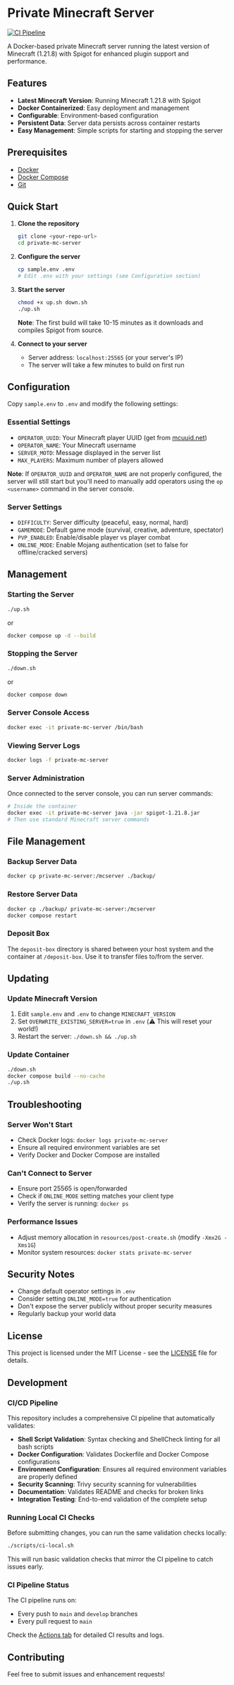 # Private Minecraft Server

[![CI Pipeline](https://github.com/dmccoystephenson/private-mc-server/workflows/CI%20Pipeline/badge.svg?branch=main)](https://github.com/dmccoystephenson/private-mc-server/actions)

A Docker-based private Minecraft server running the latest version of Minecraft (1.21.8) with Spigot for enhanced plugin support and performance.

## Features

- **Latest Minecraft Version**: Running Minecraft 1.21.8 with Spigot
- **Docker Containerized**: Easy deployment and management
- **Configurable**: Environment-based configuration
- **Persistent Data**: Server data persists across container restarts
- **Easy Management**: Simple scripts for starting and stopping the server

## Prerequisites

- [Docker](https://docs.docker.com/get-docker/)
- [Docker Compose](https://docs.docker.com/compose/install/)
- [Git](https://git-scm.com/downloads)

## Quick Start

1. **Clone the repository**
   ```bash
   git clone <your-repo-url>
   cd private-mc-server
   ```

2. **Configure the server**
   ```bash
   cp sample.env .env
   # Edit .env with your settings (see Configuration section)
   ```

3. **Start the server**
   ```bash
   chmod +x up.sh down.sh
   ./up.sh
   ```
   
   **Note**: The first build will take 10-15 minutes as it downloads and compiles Spigot from source.

4. **Connect to your server**
   - Server address: `localhost:25565` (or your server's IP)
   - The server will take a few minutes to build on first run

## Configuration

Copy `sample.env` to `.env` and modify the following settings:

### Essential Settings
- `OPERATOR_UUID`: Your Minecraft player UUID (get from [mcuuid.net](https://mcuuid.net/))
- `OPERATOR_NAME`: Your Minecraft username
- `SERVER_MOTD`: Message displayed in the server list
- `MAX_PLAYERS`: Maximum number of players allowed

**Note**: If `OPERATOR_UUID` and `OPERATOR_NAME` are not properly configured, the server will still start but you'll need to manually add operators using the `op <username>` command in the server console.

### Server Settings
- `DIFFICULTY`: Server difficulty (peaceful, easy, normal, hard)
- `GAMEMODE`: Default game mode (survival, creative, adventure, spectator)
- `PVP_ENABLED`: Enable/disable player vs player combat
- `ONLINE_MODE`: Enable Mojang authentication (set to false for offline/cracked servers)

## Management

### Starting the Server
```bash
./up.sh
```
or
```bash
docker compose up -d --build
```

### Stopping the Server
```bash
./down.sh
```
or
```bash
docker compose down
```

### Server Console Access
```bash
docker exec -it private-mc-server /bin/bash
```

### Viewing Server Logs
```bash
docker logs -f private-mc-server
```

### Server Administration
Once connected to the server console, you can run server commands:
```bash
# Inside the container
docker exec -it private-mc-server java -jar spigot-1.21.8.jar
# Then use standard Minecraft server commands
```

## File Management

### Backup Server Data
```bash
docker cp private-mc-server:/mcserver ./backup/
```

### Restore Server Data
```bash
docker cp ./backup/ private-mc-server:/mcserver
docker compose restart
```

### Deposit Box
The `deposit-box` directory is shared between your host system and the container at `/deposit-box`. Use it to transfer files to/from the server.

## Updating

### Update Minecraft Version
1. Edit `sample.env` and `.env` to change `MINECRAFT_VERSION`
2. Set `OVERWRITE_EXISTING_SERVER=true` in `.env` (⚠️ This will reset your world!)
3. Restart the server: `./down.sh && ./up.sh`

### Update Container
```bash
./down.sh
docker compose build --no-cache
./up.sh
```

## Troubleshooting

### Server Won't Start
- Check Docker logs: `docker logs private-mc-server`
- Ensure all required environment variables are set
- Verify Docker and Docker Compose are installed

### Can't Connect to Server
- Ensure port 25565 is open/forwarded
- Check if `ONLINE_MODE` setting matches your client type
- Verify the server is running: `docker ps`

### Performance Issues
- Adjust memory allocation in `resources/post-create.sh` (modify `-Xmx2G -Xms1G`)
- Monitor system resources: `docker stats private-mc-server`

## Security Notes

- Change default operator settings in `.env`
- Consider setting `ONLINE_MODE=true` for authentication
- Don't expose the server publicly without proper security measures
- Regularly backup your world data

## License

This project is licensed under the MIT License - see the [LICENSE](LICENSE) file for details.

## Development

### CI/CD Pipeline

This repository includes a comprehensive CI pipeline that automatically validates:

- **Shell Script Validation**: Syntax checking and ShellCheck linting for all bash scripts
- **Docker Configuration**: Validates Dockerfile and Docker Compose configurations
- **Environment Configuration**: Ensures all required environment variables are properly defined
- **Security Scanning**: Trivy security scanning for vulnerabilities
- **Documentation**: Validates README and checks for broken links
- **Integration Testing**: End-to-end validation of the complete setup

### Running Local CI Checks

Before submitting changes, you can run the same validation checks locally:

```bash
./scripts/ci-local.sh
```

This will run basic validation checks that mirror the CI pipeline to catch issues early.

### CI Pipeline Status

The CI pipeline runs on:
- Every push to `main` and `develop` branches
- Every pull request to `main`

Check the [Actions tab](https://github.com/dmccoystephenson/private-mc-server/actions) for detailed CI results and logs.

## Contributing

Feel free to submit issues and enhancement requests!